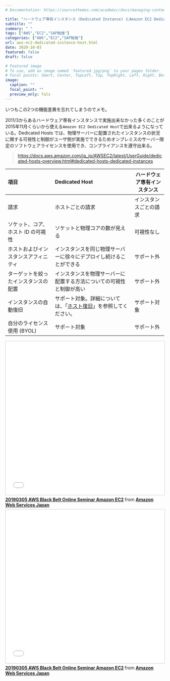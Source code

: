 ```yaml
---
# Documentation: https://sourcethemes.com/academic/docs/managing-content/

title: "ハードウェア専有インスタンス (Dedicated Instance) とAmazon EC2 Dedicated Hostの違い"
subtitle: ""
summary: " "
tags: ["AWS","EC2","SAP勉強"]
categories: ["AWS","EC2","SAP勉強"]
url: aws-ec2-dedicated-instance-host.html
date: 2020-10-03
featured: false
draft: false

# Featured image
# To use, add an image named `featured.jpg/png` to your pages folder.
# Focal points: Smart, Center, TopLeft, Top, TopRight, Left, Right, BottomLeft, Bottom, BottomRight.
image:
  caption: ""
  focal_point: ""
  preview_only: fals
---
```


いつもこの2つの機能差異を忘れてしまうのでメモ。

2011/3からあるハードウェア専有インスタンスで実施出来なかった多くのことが2015年11月くらいから使える`Amazon EC2 Dedicated Host`で出来るようになっている。Dedicated Hosts では、物理サーバーに配置されたインスタンスの状況に関する可視性と制御がユーザ側が実施でできるためオンプレミスのサーバー限定のソフトウェアライセンスを使用でき、コンプライアンスを遵守出来る。

> https://docs.aws.amazon.com/ja_jp/AWSEC2/latest/UserGuide/dedicated-hosts-overview.html#dedicated-hosts-dedicated-instances

| 項目                                 | Dedicated Host                                               | ハードウェア専有インスタンス |
| :----------------------------------- | :----------------------------------------------------------- | ---------------------------- |
| 請求                                 | ホストごとの請求                                             | インスタンスごとの請求       |
| ソケット、コア、ホスト ID の可視性   | ソケットと物理コアの数が見える                               | 可視性なし                   |
| ホストおよびインスタンスアフィニティ | インスタンスを同じ物理サーバーに徐々にデプロイし続けることができる | サポート外                   |
| ターゲットを絞ったインスタンスの配置 | インスタンスを物理サーバーに配置する方法についての可視性と制御が高い | サポート外                   |
| インスタンスの自動復旧               | サポート対象。詳細については、「[ホスト復旧](https://docs.aws.amazon.com/ja_jp/AWSEC2/latest/UserGuide/dedicated-hosts-recovery.html)」を参照してください。 | サポート対象                 |
| 自分のライセンス使用 (BYOL)          | サポート対象                                                 | サポート外                   |

<iframe src="//www.slideshare.net/slideshow/embed_code/key/7rWkQ7hG6lGY2K?startSlide=52" width="595" height="485" frameborder="0" marginwidth="0" marginheight="0" scrolling="no" style="border:1px solid #CCC; border-width:1px; margin-bottom:5px; max-width: 100%;" allowfullscreen> </iframe> <div style="margin-bottom:5px"> <strong> <a href="//www.slideshare.net/AmazonWebServicesJapan/20190305-aws-black-belt-online-seminar-amazon-ec2" title="20190305 AWS Black Belt Online Seminar Amazon EC2" target="_blank">20190305 AWS Black Belt Online Seminar Amazon EC2</a> </strong> from <strong><a href="//www.slideshare.net/AmazonWebServicesJapan" target="_blank">Amazon Web Services Japan</a></strong> </div>



<iframe src="//www.slideshare.net/slideshow/embed_code/key/7rWkQ7hG6lGY2K?startSlide=53" width="595" height="485" frameborder="0" marginwidth="0" marginheight="0" scrolling="no" style="border:1px solid #CCC; border-width:1px; margin-bottom:5px; max-width: 100%;" allowfullscreen> </iframe> <div style="margin-bottom:5px"> <strong> <a href="//www.slideshare.net/AmazonWebServicesJapan/20190305-aws-black-belt-online-seminar-amazon-ec2" title="20190305 AWS Black Belt Online Seminar Amazon EC2" target="_blank">20190305 AWS Black Belt Online Seminar Amazon EC2</a> </strong> from <strong><a href="//www.slideshare.net/AmazonWebServicesJapan" target="_blank">Amazon Web Services Japan</a></strong> </div>